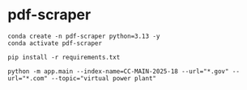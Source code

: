 # pdf-scraper


```
conda create -n pdf-scraper python=3.13 -y
conda activate pdf-scraper
```

```
pip install -r requirements.txt
```


```
python -m app.main --index-name=CC-MAIN-2025-18 --url="*.gov" --url="*.com" --topic="virtual power plant"
```